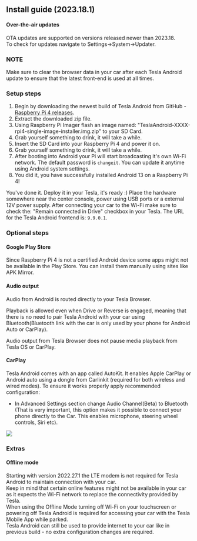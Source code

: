 ## Install guide (2023.18.1)

#### Over-the-air updates

OTA updates are supported on versions released newer than 2023.18. <br>
To check for updates navigate to Settings->System->Updater.

### NOTE

Make sure to clear the browser data in your car after each Tesla Android update to ensure that the latest front-end is used at all times.

### Setup steps

1. Begin by downloading the newest build of Tesla Android from GitHub - [Raspberry Pi 4 releases](https://github.com/tesla-android/android-raspberry-pi/releases). 
2. Extract the downloaded zip file.
3. Using Raspberry Pi Imager flash an image named: "TeslaAndroid-XXXX-rpi4-single-image-installer.img.zip" to your SD Card.
4. Grab yourself something to drink, it will take a while.
5. Insert the SD Card into your Raspberry Pi 4 and power it on.
6. Grab yourself something to drink, it will take a while.
7. After booting into Android your Pi will start broadcasting it's own Wi-Fi network. The default password is ``changeit``. You can update it anytime using Android system settings.
8. You did it, you have successfully installed Android 13 on a Raspberry Pi 4!

You've done it. Deploy it in your Tesla, it's ready :) Place the hardware somewhere near the center console, power using USB ports or a external 12V power supply. After connecting your car to the Wi-Fi make sure to check the: "Remain connected in Drive" checkbox in your Tesla. The URL for the Tesla Android frontend is: ``9.9.0.1``.

### Optional steps

#### Google Play Store

Since Raspberry Pi 4 is not a certified Android device some apps might not be available in the Play Store. You can install them manually using sites like APK Mirror.

#### Audio output

Audio from Android is routed directly to your Tesla Browser.

Playback is allowed even when Drive or Reverse is engaged, meaning that there is no need to pair Tesla Android with your car using Bluetooth(Bluetooth link with the car is only used by your phone for Android Auto or CarPlay).

Audio output from Tesla Browser does not pause media playback from Tesla OS or CarPlay.

#### CarPlay

Tesla Android comes with an app called AutoKit. It enables Apple CarPlay or Android auto using a dongle from Carlinkit (required for both wireless and wired modes). To ensure it works properly apply recommended configuration:
- In Advanced Settings section change Audio Channel(Beta) to Bluetooth (That is very important, this option makes it possible to connect your phone directly to the Car. This enables microphone, steering wheel controls, Siri etc).

<img src="assets/carplay-settings.png">

### Extras

#### Offline mode

Starting with version 2022.27.1 the LTE modem is not required for Tesla Android to maintain connection with your car.<br>
Keep in mind that certain online features might not be available in your car as it expects the Wi-Fi network to replace the connectivity provided by Tesla.<br>
When using the Offline Mode turning off Wi-Fi on your touchscreen or powering off Tesla Android is required for accessing your car with the Tesla Mobile App while parked.<br>
Tesla Android can still be used to provide internet to your car like in previous build - no extra configuration changes are required.


